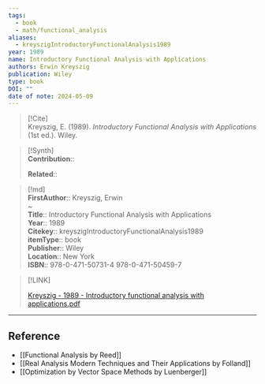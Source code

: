 ```yaml
---
tags:
  - book
  - math/functional_analysis
aliases:
  - kreyszigIntroductoryFunctionalAnalysis1989
year: 1989
name: Introductory Functional Analysis with Applications
authors: Erwin Kreyszig
publication: Wiley
type: book
DOI: ""
date of note: 2024-05-09
---
```


> [!Cite]  
> Kreyszig, E. (1989). _Introductory Functional Analysis with Applications_ (1st ed.). Wiley.

>[!Synth]  
>**Contribution**::  
>  
>**Related**::   
>  
  
>[!md]  
> **FirstAuthor**:: Kreyszig, Erwin  
~  
> **Title**:: Introductory Functional Analysis with Applications  
> **Year**:: 1989  
> **Citekey**:: kreyszigIntroductoryFunctionalAnalysis1989  
> **itemType**:: book  
> **Publisher**:: Wiley  
> **Location**:: New York  
> **ISBN**:: 978-0-471-50731-4 978-0-471-50459-7  

> [!LINK]  
> 
> [Kreyszig - 1989 - Introductory functional analysis with applications.pdf](file:///Users/lukexie/Zotero/storage/N75RR69X/Kreyszig%20-%201989%20-%20Introductory%20functional%20analysis%20with%20applications.pdf) 











-----
## Reference

- [[Functional Analysis by Reed]]
- [[Real Analysis Modern Techniques and Their Applications by Folland]]
- [[Optimization by Vector Space Methods by Luenberger]]
